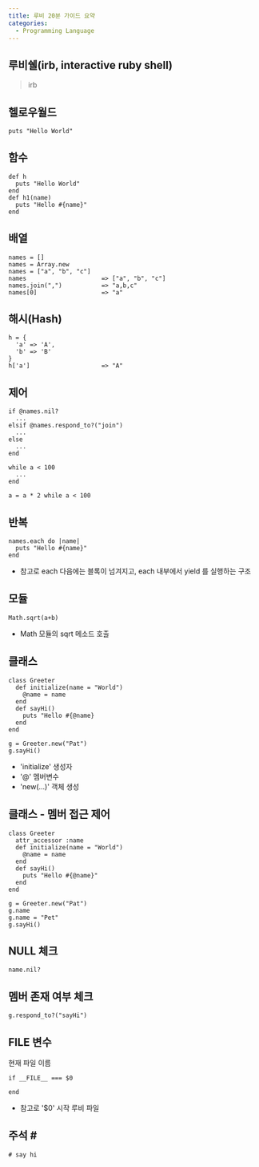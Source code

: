 ```yaml
---
title: 루비 20분 가이드 요약
categories: 
  - Programming Language
---
```


루비쉘(irb, interactive ruby shell)
---
> irb

헬로우월드
---
```
puts "Hello World"
```

함수
---
```
def h
  puts "Hello World"
end
def h1(name)
  puts "Hello #{name}"
end
```

배열
---
```
names = []
names = Array.new
names = ["a", "b", "c"]
names                     => ["a", "b", "c"]
names.join(",")           => "a,b,c"
names[0]                  => "a"
```

해시(Hash)
---
```
h = {
  'a' => 'A',
  'b' => 'B'
}
h['a']                    => "A"
```


제어
---
```
if @names.nil?
  ...
elsif @names.respond_to?("join")
  ...
else
  ...
end

while a < 100
  ...
end

a = a * 2 while a < 100
```


반복
---
```
names.each do |name|
  puts "Hello #{name}"
end
```
* 참고로 each 다음에는 블록이 넘겨지고, each 내부에서 yield 를 실행하는 구조



모듈
---
```
Math.sqrt(a+b)
```
* Math 모듈의 sqrt 메소드 호출


클래스
---
```
class Greeter
  def initialize(name = "World")
    @name = name
  end
  def sayHi()
    puts "Hello #{@name}
  end
end

g = Greeter.new("Pat")
g.sayHi()
```
* 'initialize' 생성자
* '@' 멤버변수
* 'new(...)' 객체 생성


클래스 - 멤버 접근 제어
---
```
class Greeter
  attr_accessor :name
  def initialize(name = "World")
    @name = name
  end
  def sayHi()
    puts "Hello #{@name}"
  end
end

g = Greeter.new("Pat")
g.name
g.name = "Pet"
g.sayHi()
```

NULL 체크
---
```
name.nil?
```

멤버 존재 여부 체크
---
```
g.respond_to?("sayHi")
```



__FILE__ 변수
---
현재 파일 이름
```
if __FILE__ === $0

end
```
* 참고로 '$0' 시작 루비 파일


주석 #
---
```
# say hi
```
